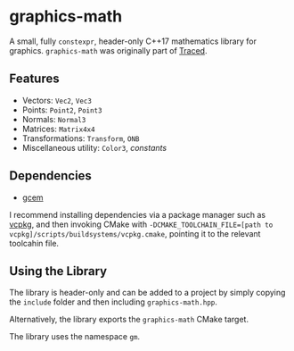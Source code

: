 # graphics-math
A small, fully `constexpr`, header-only C++17 mathematics library for graphics. `graphics-math` was originally part of [Traced](https://github.com/jvmnielsen/traced). 

## Features
* Vectors: `Vec2`, `Vec3`
* Points: `Point2`, `Point3`
* Normals: `Normal3`
* Matrices: `Matrix4x4`
* Transformations: `Transform`, `ONB`
* Miscellaneous utility: `Color3`, *constants*

## Dependencies
* [gcem](https://github.com/jvmnielsen/traced)

I recommend installing dependencies via a package manager such as [vcpkg](https://github.com/Microsoft/vcpkg), and then invoking CMake with `-DCMAKE_TOOLCHAIN_FILE=[path to vcpkg]/scripts/buildsystems/vcpkg.cmake`, pointing it to the relevant toolcahin file. 

## Using the Library
The library is header-only and can be added to a project by simply copying the `include` folder and then including `graphics-math.hpp`. 

Alternatively, the library exports the `graphics-math` CMake target. 

The library uses the namespace `gm`. 